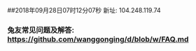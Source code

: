 ##2018年09月28日07时12分07秒 新址: 104.248.119.74
### 兔友常见问题及解答: https://github.com/wanggonging/d/blob/w/FAQ.md
